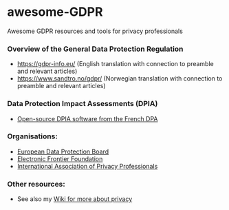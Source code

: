 # awesome-GDPR
Awesome GDPR resources and tools for privacy professionals

### Overview of the General Data Protection Regulation
  * https://gdpr-info.eu/ (English translation with connection to preamble and relevant articles)
  * https://www.sandtro.no/gdpr/ (Norwegian translation with connection to preamble and relevant articles)
  
### Data Protection Impact Assessments (DPIA)
  * [Open-source DPIA software from the French DPA](https://www.cnil.fr/en/open-source-pia-software-helps-carry-out-data-protection-impact-assesment)
  
### Organisations:
  * [European Data Protection Board](https://edpb.europa.eu/)
  * [Electronic Frontier Foundation](https://www.eff.org/)
  * [International Association of Privacy Professionals](https://iapp.org/)

### Other resources:
  * See also my [Wiki for more about privacy](https://hwiki.bakke.be/privacy)
